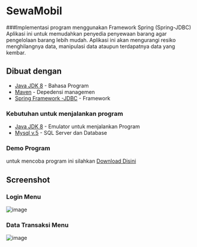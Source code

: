 # SewaMobil
###Implementasi program menggunakan Framework Spring (Spring-JDBC)
Aplikasi ini untuk memudahkan penyedia penyewaan barang agar pengelolaan barang lebih mudah. Aplikasi ini akan mengurangi resiko menghilangnya data, manipulasi data ataupun terdapatnya data yang kembar.

## Dibuat dengan
* [Java JDK 8](http://www.oracle.com/technetwork/java/javase/downloads/index.html) - Bahasa Program
* [Maven](https://maven.apache.org) - Depedensi managemen
* [Spring Framework -JDBC](https://spring.io) - Framework

### Kebutuhan untuk menjalankan program
* [Java JDK 8](http://www.oracle.com/technetwork/java/javase/downloads/index.html) - Emulator untuk menjalankan Program
* [Mysql v.5](https://www.mysql.com)  - SQL Server dan Database

### Demo Program
untuk mencoba program ini silahkan [Download Disini](https://drive.google.com/open?id=16bC8a9wzbJrJ4pd5Zoh4tGdu5gblUArL)


## Screenshot
### Login Menu
![image](https://user-images.githubusercontent.com/31398297/42080493-103390aa-7bad-11e8-9f73-7ef0068ba298.png)
### Data Transaksi Menu
![image](https://user-images.githubusercontent.com/31398297/42080468-f9510854-7bac-11e8-9c0f-878c0a098731.png)
